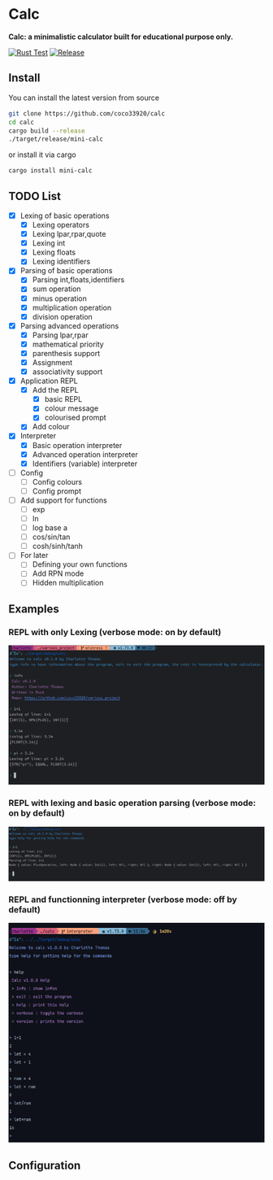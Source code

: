 # Calc

**Calc: a minimalistic calculator built for educational purpose only.**

[![Rust Test](https://github.com/coco33920/calc/actions/workflows/rust-test.yml/badge.svg)](https://github.com/coco33920/calc/actions/workflows/rust-test.yml)
[![Release](https://img.shields.io/github/v/release/coco33920/calc.svg?include_prereleases=&sort=semver&color=f7a8d8)](https://github.com/coco33920/calc/releases/latest)

## Install

You can install the latest version from source
```bash 
git clone https://github.com/coco33920/calc
cd calc 
cargo build --release
./target/release/mini-calc
```

or install it via cargo
```bash 
cargo install mini-calc
```


## TODO List

- [X] Lexing of basic operations
  - [X] Lexing operators
  - [X] Lexing lpar,rpar,quote
  - [X] Lexing int
  - [X] Lexing floats
  - [X] Lexing identifiers
- [X] Parsing of basic operations
  - [X] Parsing int,floats,identifiers
  - [X] sum operation
  - [X] minus operation
  - [X] multiplication operation
  - [X] division operation
- [X] Parsing advanced operations
  - [X] Parsing lpar,rpar
  - [X] mathematical priority
  - [X] parenthesis support
  - [X] Assignment
  - [X] associativity support
- [X] Application REPL
  - [X] Add the REPL
    - [X] basic REPL
    - [X] colour message
    - [X] colourised prompt
  - [X] Add colour
- [X] Interpreter
  - [X] Basic operation interpreter
  - [X] Advanced operation interpreter
  - [X] Identifiers (variable) interpreter
- [ ] Config
  - [ ] Config colours
  - [ ] Config prompt
- [ ] Add support for functions
  - [ ] exp
  - [ ] ln
  - [ ] log base a
  - [ ] cos/sin/tan
  - [ ] cosh/sinh/tanh
- [ ] For later
  - [ ] Defining your own functions
  - [ ] Add RPN mode
  - [ ] Hidden multiplication

## Examples

### REPL with only Lexing (verbose mode: on by default)

![](../assets/test_lexing.png)

### REPL with lexing and basic operation parsing (verbose mode: on by default)

![](../assets/test_parsing_basic_operations.png)

### REPL and functionning interpreter (verbose mode: off by default)

![](../assets/test_interpreter.png)

## Configuration